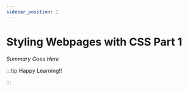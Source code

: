 ```yaml
---
sidebar_position: 1
---
```


# Styling Webpages with CSS Part 1

_Summary Goes Here_

:::tip Happy Learning!!

<QuestButton text="Go To Quest" />

:::


